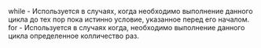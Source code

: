 while - Используется в случаях, когда необходимо выполнение данного цикла до тех пор пока истинно условие, указанное перед его началом.
for - Используется в случаях когда, необходимо выполнение данного цикла определенное колличество раз.